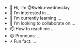 - 👋 Hi, I’m @Kweku-wednesday
- 👀 I’m interested in ...
- 🌱 I’m currently learning ...
- 💞️ I’m looking to collaborate on ...
- 📫 How to reach me ...
- 😄 Pronouns: ...
- ⚡ Fun fact: ...

<!---
Kweku-wednesday/Kweku-wednesday is a ✨ special ✨ repository because its `README.md` (this file) appears on your GitHub profile.
You can click the Preview link to take a look at your changes.
--->
